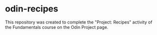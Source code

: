 # odin-recipes
This repository was created to complete the "Project: Recipes" activity of the Fundamentals course on the Odin Project page.
